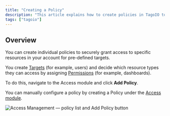 ```yaml
---
title: "Creating a Policy"
description: "This article explains how to create policies in TagoIO to grant secure, pre-defined access to account resources by assigning targets and permissions. It also notes where to configure policies in the Access module."
tags: ["tagoio"]
---
```

## Overview
You can create individual policies to securely grant access to specific resources in your account for pre-defined targets.

You create [Targets](../defining-targets) (for example, users) and decide which resource types they can access by assigning [Permissions](../security/defining-permissions) (for example, dashboards).

To do this, navigate to the Access module and click **Add Policy**.

You can manually configure a policy by creating a Policy under the [Access module](../security/access-management).

![Access Management — policy list and Add Policy button](/docs_imagem/tagoio/creating-a-policy-2.png)